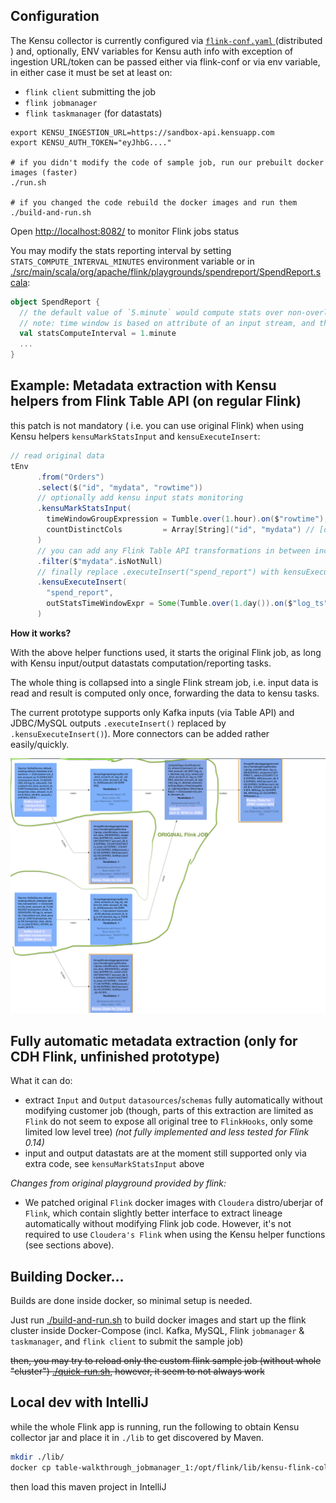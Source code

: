 Configuration
-----

The Kensu collector is currently configured via [`flink-conf.yaml` ](./conf/flink-conf.yaml)
(distributed ) and, optionally, ENV variables for Kensu auth info with exception of
ingestion URL/token can be passed either via flink-conf or via env variable, in either case it must be set at least on:
 - `flink client` submitting the job
 - `flink jobmanager`
 - `flink taskmanager` (for datastats)

```
export KENSU_INGESTION_URL=https://sandbox-api.kensuapp.com
export KENSU_AUTH_TOKEN="eyJhbG...."

# if you didn't modify the code of sample job, run our prebuilt docker images (faster)
./run.sh

# if you changed the code rebuild the docker images and run them
./build-and-run.sh
```

Open [http://localhost:8082/](http://localhost:8082/) to monitor Flink jobs status

You may modify the stats reporting interval by setting `STATS_COMPUTE_INTERVAL_MINUTES` environment variable or  in [./src/main/scala/org/apache/flink/playgrounds/spendreport/SpendReport.scala](./src/main/scala/org/apache/flink/playgrounds/spendreport/SpendReport.scala):
```scala
object SpendReport {
  // the default value of `5.minute` would compute stats over non-overlapping (Tumble) windows of 5 minutes each, taking into account only the  data inside the current window, and would report stats to Kensu at end of each such window
  // note: time window is based on attribute of an input stream, and thus, just as any stream-based group/window computation, to behave properly it requires the timestamp attribute to respect the WATERMARK provided for the input datasources (which is part of original job/stream being monitored by kensu)
  val statsComputeInterval = 1.minute
  ...
}
```

Example: Metadata extraction with Kensu helpers from Flink Table API (on regular Flink)
--------

this patch is not mandatory ( i.e. you can use original Flink)
when using Kensu helpers `kensuMarkStatsInput` and `kensuExecuteInsert`:
  ```scala
  // read original data
tEnv
        .from("Orders")
        .select($("id", "mydata", "rowtime"))
        // optionally add kensu input stats monitoring
        .kensuMarkStatsInput(
          timeWindowGroupExpression = Tumble.over(1.hour).on($"rowtime"),
          countDistinctCols         = Array[String]("id", "mydata") // [optional]
        )
        // you can add any Flink Table API transformations in between including JOINS etc ...
        .filter($"mydata".isNotNull)
        // finally replace .executeInsert("spend_report") with kensuExecuteInsert:
        .kensuExecuteInsert(
          "spend_report",
          outStatsTimeWindowExpr = Some(Tumble.over(1.day()).on($"log_ts"))
        )
  ```

**How it works?**

With the above helper functions used, it starts the original Flink job, 
as long with Kensu input/output datastats computation/reporting tasks. 

The whole thing is collapsed into a single Flink stream job, i.e. input data is read and result is computed only once,
forwarding the data to kensu tasks.

The current prototype supports only Kafka inputs (via Table API) and JDBC/MySQL outputs
`.executeInsert()` replaced by `.kensuExecuteInsert()`).
More connectors can be added rather easily/quickly.

![Flink job tree](./docs/kensu-flink-diagram.png)



Fully automatic metadata extraction (only for CDH Flink, unfinished prototype)
--------

What it can do:
- extract `Input` and `Output` `datasources`/`schemas` fully automatically without modifying customer job (though,
  parts of this extraction are limited as `Flink` do not seem to expose all original tree to `FlinkHooks`,
  only some limited low level tree) *(not fully implemented and less tested for Flink 0.14)*
- input and output datastats are at the moment still supported only via extra code, see `kensuMarkStatsInput` above


*Changes from original playground provided by flink:*

- We patched original `Flink` docker images with `Cloudera` distro/uberjar of `Flink`,
  which contain slightly better interface to extract lineage automatically without modifying Flink job code.
  However, it's not required to use `Cloudera's Flink` when using the Kensu helper functions (see sections above).

Building Docker...
--------

Builds are done inside docker, so minimal setup is needed.

Just run [./build-and-run.sh](./build-and-run.sh) to build docker images and start up the flink cluster inside
Docker-Compose (incl. Kafka, MySQL, Flink `jobmanager` & `taskmanager`, and `flink client` to submit the sample job)

~~then, you may try to reload only the custom flink sample job (without whole "cluster")
[./quick-run.sh](./quick-run.sh), however, it seem to not always work~~


Local dev with IntelliJ
------

while the whole Flink app is running, run the following to obtain Kensu collector jar and place it in `./lib` to get
discovered by Maven.

```bash
mkdir ./lib/
docker cp table-walkthrough_jobmanager_1:/opt/flink/lib/kensu-flink-collector.jar ./lib/
```
then load this maven project in IntelliJ
